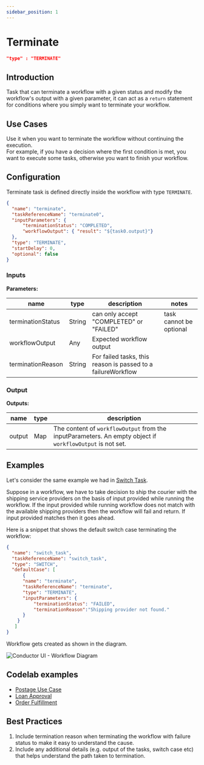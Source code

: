 ```yaml
---
sidebar_position: 1
---
```

# Terminate

```json
"type" : "TERMINATE"
```
## Introduction
Task that can terminate a workflow with a given status and modify the workflow's output with a given parameter, 
it can act as a `return` statement for conditions where you simply want to terminate your workflow. 

## Use Cases
Use it when you want to terminate the workflow without continuing the execution.  
For example, if you have a decision where the first condition is met, you want to execute some tasks, 
otherwise you want to finish your workflow.

## Configuration

Terminate task is defined directly inside the workflow with type
`TERMINATE`.

```json
{
  "name": "terminate",
  "taskReferenceName": "terminate0",
  "inputParameters": {
      "terminationStatus": "COMPLETED",
      "workflowOutput": { "result": "${task0.output}"}
  },
  "type": "TERMINATE",
  "startDelay": 0,
  "optional": false
}
```

### Inputs

**Parameters:**

|name|type|description|notes|
|---|---|---|---|
|terminationStatus|String|can only accept "COMPLETED" or "FAILED"|task cannot be optional|
|workflowOutput|Any|Expected workflow output||
|terminationReason|String| For failed tasks, this reason is passed to a failureWorkflow|

### Output

**Outputs:**

|name|type|description|
|---|---|---|
|output|Map|The content of `workflowOutput` from the inputParameters. An empty object if `workflowOutput` is not set.|

## Examples

Let's consider the same example we had in [Switch Task](/docs/reference-docs/switch-task).

Suppose in a workflow, we have to take decision to ship the courier with the shipping
service providers on the basis of input provided while running the workflow.
If the input provided while running workflow does not match with the available
shipping providers then the workflow will fail and return. If input provided 
matches then it goes ahead.

Here is a snippet that shows the default switch case terminating the workflow:

```json
{
  "name": "switch_task",
  "taskReferenceName": "switch_task",
  "type": "SWITCH",
  "defaultCase": [
      {
      "name": "terminate",
      "taskReferenceName": "terminate",
      "type": "TERMINATE",
      "inputParameters": {
          "terminationStatus": "FAILED",
          "terminationReason":"Shipping provider not found."
      }      
    }
   ]
}
```

Workflow gets created as shown in the diagram.

![Conductor UI - Workflow Diagram](/img/tutorial/Terminate_Task.png)

## Codelab examples

* [Postage Use Case](/content/docs/usecases/US_post_office)
* [Loan Approval](/content/docs/usecases/finance)
* [Order Fulfillment](/content/docs/codelab/orderfulfillment5#terminate-task)


## Best Practices
1. Include termination reason when terminating the workflow with failure status to make it easy to understand the cause.
2. Include any additional details (e.g. output of the tasks, switch case etc) that helps understand the path taken to termination.
